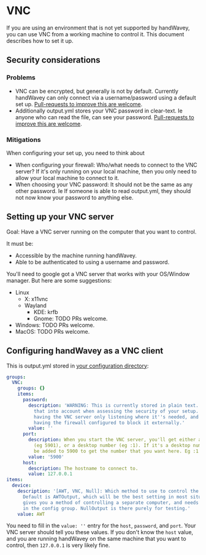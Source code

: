 # VNC

If you are using an environment that is not yet supported by handWavey, you can use VNC from a working machine to control it. This document describes how to set it up.

## Security considerations

### Problems

* VNC can be encrypted, but generally is not by default. Currently handWavey can only connect via a username/password using a default set up. [Pull-requests to improve this are welcome](https://github.com/ksandom/handWavey/issues/23).
* Additionally output.yml stores your VNC password in clear-text. Ie anyone who can read the file, can see your password. [Pull-requests to improve this are welcome](https://github.com/ksandom/handWavey/issues/24).

### Mitigations

When configuring your set up, you need to think about

* When configuring your firewall: Who/what needs to connect to the VNC server? If it's only running on your local machine, then you only need to allow your local machine to connect to it.
* When choosing your VNC password: It should not be the same as any other password. Ie If someone is able to read output.yml, they should not now know your password to anything else.

## Setting up your VNC server

Goal: Have a VNC server running on the computer that you want to control.

It must be:

* Accessible by the machine running handWavey.
* Able to be authenticated to using a username and password.

You'll need to google got a VNC server that works with your OS/Window manager. But here are some suggestions:

* Linux
  * X: x11vnc
  * Wayland
    * KDE: krfb
    * Gnome: TODO PRs welcome.
* Windows: TODO PRs welcome.
* MacOS: TODO PRs welcome.

## Configuring handWavey as a VNC client

This is output.yml stored in [your configuration directory](https://github.com/ksandom/handWavey/blob/main/docs/user/configuration/whereIsMyConfigurationDirectory.md):

```yaml
groups:
  VNC:
    groups: {}
    items:
      password:
        description: 'WARNING: This is currently stored in plain text. Please take
          that into account when assessing the security of your setup. It''s worth
          having the VNC server only listening where it''s needed, and in addition
          having the firewall configured to block it externally.'
        value: ''
      port:
        description: When you start the VNC server, you'll get either a port number
          (eg 5901), or a desktop number (eg :1). If it's a desktop number, it should
          be added to 5900 to get the number that you want here. Eg :1 + 5900 = 5901.
        value: '5900'
      host:
        description: The hostname to connect to.
        value: 127.0.0.1
items:
  device:
    description: '[AWT, VNC, Null]: Which method to use to control the mouse and keyboard.
      Default is AWTOutput, which will be the best setting in most situations. VNC
      gives you a method of controlling a separate computer, and needs to be configured
      in the config group. NullOutput is there purely for testing.'
    value: AWT
```

You need to fill in the `value: ''` entry for the `host`, `password`, and `port`. Your VNC server should tell you these values. If you don't know the `host` value, and you are running handWavey on the same machine that you want to control, then `127.0.0.1` is very likely fine.
